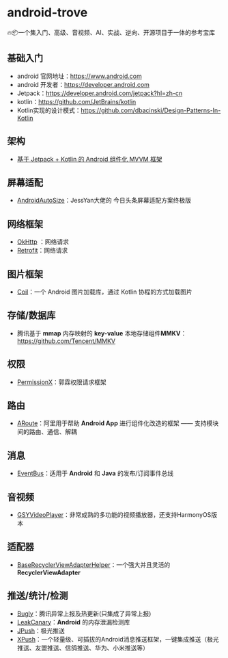 # android-trove
🔥📦一个集入门、高级、音视频、AI、实战、逆向、开源项目于一体的参考宝库

## 基础入门

- android 官网地址：https://www.android.com
- android 开发者：https://developer.android.com
- Jetpack：https://developer.android.com/jetpack?hl=zh-cn
- kotlin：https://github.com/JetBrains/kotlin
- Kotlin实现的设计模式：https://github.com/dbacinski/Design-Patterns-In-Kotlin

## 架构

- [基于 Jetpack + Kotlin 的 Android 组件化 MVVM 框架](https://github.com/Quyunshuo/AndroidBaseFrameMVVM) 

## 屏幕适配

- [AndroidAutoSize](https://github.com/JessYanCoding/AndroidAutoSize)：JessYan大佬的 今日头条屏幕适配方案终极版

## 网络框架

- [OkHttp](https://github.com/square/okhttp) ：网络请求
- [Retrofit](https://github.com/square/retrofit)：网络请求

## 图片框架

- [Coil](https://github.com/coil-kt/coil)：一个 Android 图片加载库，通过 Kotlin 协程的方式加载图片

## 存储/数据库

- 腾讯基于 **mmap** 内存映射的 **key-value** 本地存储组件**MMKV**：https://github.com/Tencent/MMKV

## 权限

- [PermissionX](https://github.com/guolindev/PermissionX)：郭霖权限请求框架

## 路由

- [ARoute](https://github.com/alibaba/ARouter)：阿里用于帮助 **Android App** 进行组件化改造的框架 —— 支持模块间的路由、通信、解耦

## 消息

- [EventBus](https://github.com/greenrobot/EventBus)：适用于 **Android** 和 **Java** 的发布/订阅事件总线

## 音视频

- [GSYVideoPlayer](https://github.com/CarGuo/GSYVideoPlayer)：非常成熟的多功能的视频播放器，还支持HarmonyOS版本

## 适配器

- [BaseRecyclerViewAdapterHelper](https://github.com/CymChad/BaseRecyclerViewAdapterHelper)：一个强大并且灵活的 **RecyclerViewAdapter**

## 推送/统计/检测

- [Bugly](https://bugly.qq.com/v2/index)：腾讯异常上报及热更新(只集成了异常上报)
- [LeakCanary](https://github.com/square/leakcanary)：**Android** 的内存泄漏检测库
- [JPush](https://github.com/jpush/jpush-react-native)：极光推送
- [XPush](https://github.com/xuexiangjys/XPush)：一个轻量级、可插拔的Android消息推送框架，一键集成推送（极光推送、友盟推送、信鸽推送、华为、小米推送等）

